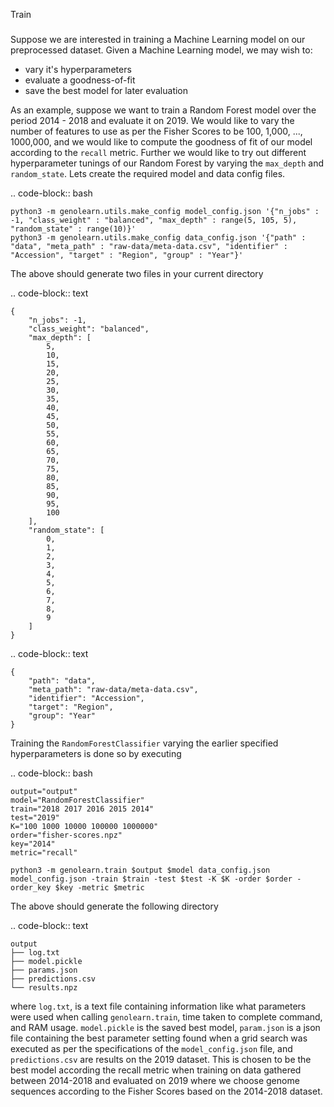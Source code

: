 Train
#####

Suppose we are interested in training a Machine Learning model on our preprocessed dataset. Given a Machine Learning model, we may wish to:

+ vary it's hyperparameters
+ evaluate a goodness-of-fit
+ save the best model for later evaluation

As an example, suppose we want to train a Random Forest model over the period 2014 - 2018 and evaluate it on 2019. We would like to vary the number of features to use as per the Fisher Scores to be 100, 1,000, ..., 1000,000, and we would like to compute the goodness of fit of our model according to the ``recall`` metric. Further we would like to try out different hyperparameter tunings of our Random Forest by varying the ``max_depth`` and ``random_state``. Lets create the required model and data config files.

.. code-block:: bash

    python3 -m genolearn.utils.make_config model_config.json '{"n_jobs" : -1, "class_weight" : "balanced", "max_depth" : range(5, 105, 5), "random_state" : range(10)}'
    python3 -m genolearn.utils.make_config data_config.json '{"path" : "data", "meta_path" : "raw-data/meta-data.csv", "identifier" : "Accession", "target" : "Region", "group" : "Year"}'

The above should generate two files in your current directory

.. code-block:: text

    {
        "n_jobs": -1,
        "class_weight": "balanced",
        "max_depth": [
            5,
            10,
            15,
            20,
            25,
            30,
            35,
            40,
            45,
            50,
            55,
            60,
            65,
            70,
            75,
            80,
            85,
            90,
            95,
            100
        ],
        "random_state": [
            0,
            1,
            2,
            3,
            4,
            5,
            6,
            7,
            8,
            9
        ]
    }


.. code-block:: text

    {
        "path": "data",
        "meta_path": "raw-data/meta-data.csv",
        "identifier": "Accession",
        "target": "Region",
        "group": "Year"
    }


Training the ``RandomForestClassifier`` varying the earlier specified hyperparameters is done so by executing

.. code-block:: bash

    output="output"
    model="RandomForestClassifier"
    train="2018 2017 2016 2015 2014"
    test="2019"
    K="100 1000 10000 100000 1000000"
    order="fisher-scores.npz"
    key="2014"
    metric="recall"

    python3 -m genolearn.train $output $model data_config.json model_config.json -train $train -test $test -K $K -order $order -order_key $key -metric $metric

The above should generate the following directory

.. code-block:: text

    output
    ├── log.txt
    ├── model.pickle
    ├── params.json
    ├── predictions.csv
    └── results.npz
    

where ``log.txt``, is a text file containing information like what parameters were used when calling ``genolearn.train``, time taken to complete command, and RAM usage. ``model.pickle`` is the saved best model, ``param.json`` is a json file containing the best parameter setting found when a grid search was executed as per the specifications of the ``model_config.json`` file, and ``predictions.csv`` are results on the 2019 dataset. This is chosen to be the best model according the recall metric when training on data gathered between 2014-2018 and evaluated on 2019 where we choose genome sequences according to the Fisher Scores based on the 2014-2018 dataset.
